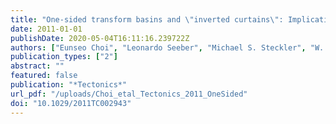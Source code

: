 ```yaml
---
title: "One-sided transform basins and \"inverted curtains\": Implications for releasing bends along strike-slip faults"
date: 2011-01-01
publishDate: 2020-05-04T16:11:16.239722Z
authors: ["Eunseo Choi", "Leonardo Seeber", "Michael S. Steckler", "W. Roger Buck"]
publication_types: ["2"]
abstract: ""
featured: false
publication: "*Tectonics*"
url_pdf: "/uploads/Choi_etal_Tectonics_2011_OneSided"
doi: "10.1029/2011TC002943"
---
```


